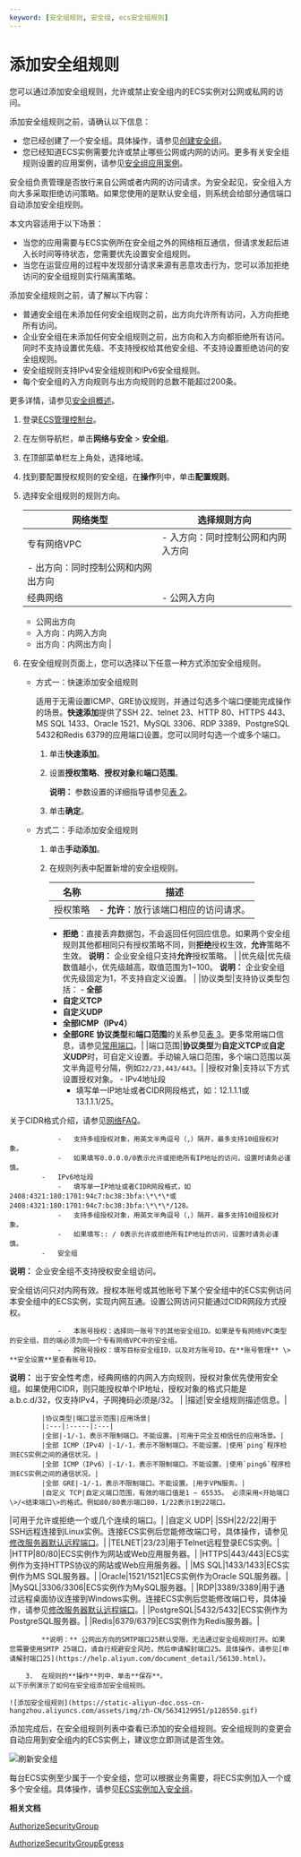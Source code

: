 ```yaml
---
keyword: [安全组规则, 安全组, ecs安全组规则]
---
```


# 添加安全组规则

您可以通过添加安全组规则，允许或禁止安全组内的ECS实例对公网或私网的访问。

添加安全组规则之前，请确认以下信息：

-   您已经创建了一个安全组。具体操作，请参见[创建安全组](/cn.zh-CN/安全/安全组/创建安全组.md)。
-   您已经知道ECS实例需要允许或禁止哪些公网或内网的访问。更多有关安全组规则设置的应用案例，请参见[安全组应用案例](/cn.zh-CN/安全/安全组/安全组应用案例.md)。

安全组负责管理是否放行来自公网或者内网的访问请求。为安全起见，安全组入方向大多采取拒绝访问策略。如果您使用的是默认安全组，则系统会给部分通信端口自动添加安全组规则。

本文内容适用于以下场景：

-   当您的应用需要与ECS实例所在安全组之外的网络相互通信，但请求发起后进入长时间等待状态，您需要优先设置安全组规则。
-   当您在运营应用的过程中发现部分请求来源有恶意攻击行为，您可以添加拒绝访问的安全组规则实行隔离策略。

添加安全组规则之前，请了解以下内容：

-   普通安全组在未添加任何安全组规则之前，出方向允许所有访问，入方向拒绝所有访问。
-   企业安全组在未添加任何安全组规则之前，出方向和入方向都拒绝所有访问。同时不支持设置优先级、不支持授权给其他安全组、不支持设置拒绝访问的安全组规则。
-   安全组规则支持IPv4安全组规则和IPv6安全组规则。
-   每个安全组的入方向规则与出方向规则的总数不能超过200条。

更多详情，请参见[安全组概述](/cn.zh-CN/安全/安全组/安全组概述.md)。

1.  登录[ECS管理控制台](https://ecs.console.aliyun.com)。

2.  在左侧导航栏，单击**网络与安全** \> **安全组**。

3.  在顶部菜单栏左上角处，选择地域。

4.  找到要配置授权规则的安全组，在**操作**列中，单击**配置规则**。

5.  选择安全组规则的规则方向。

    |网络类型|选择规则方向|
    |----|------|
    |专有网络VPC|    -   入方向：同时控制公网和内网入方向
    -   出方向：同时控制公网和内网出方向 |
    |经典网络|    -   公网入方向
    -   公网出方向
    -   入方向：内网入方向
    -   出方向：内网出方向 |

6.  在安全组规则页面上，您可以选择以下任意一种方式添加安全组规则。

    -   方式一：快速添加安全组规则

        适用于无需设置ICMP、GRE协议规则，并通过勾选多个端口便能完成操作的场景。**快速添加**提供了SSH 22、telnet 23、HTTP 80、HTTPS 443、MS SQL 1433、Oracle 1521、MySQL 3306、RDP 3389、PostgreSQL 5432和Redis 6379的应用端口设置。您可以同时勾选一个或多个端口。

        1.  单击**快速添加**。
        2.  设置**授权策略**、**授权对象**和**端口范围**。

            **说明：** 参数设置的详细指导请参见[表 2](#table_g01_09k_j57)。

        3.  单击**确定**。
    -   方式二：手动添加安全组规则
        1.  单击**手动添加**。
        2.  在规则列表中配置新增的安全组规则。

            |名称|描述|
            |--|--|
            |授权策略|            -   **允许**：放行该端口相应的访问请求。
            -   **拒绝**：直接丢弃数据包，不会返回任何回应信息。如果两个安全组规则其他都相同只有授权策略不同，则**拒绝**授权生效，**允许**策略不生效。
**说明：** 企业安全组只支持**允许**授权策略。 |
            |优先级|优先级数值越小，优先级越高，取值范围为1~100。 **说明：** 企业安全组优先级固定为1，不支持自定义设置。 |
            |协议类型|支持协议类型包括：             -   **全部**
            -   **自定义TCP**
            -   **自定义UDP**
            -   **全部ICMP（IPv4）**
            -   **全部GRE**
**协议类型**和**端口范围**的关系参见[表 3](#table_igi_6jy_v9s)。更多常用端口信息，请参见[常用端口](/cn.zh-CN/安全/安全组/常用端口.md)。|
            |端口范围|**协议类型**为**自定义TCP**或**自定义UDP**时，可自定义设置。手动输入端口范围，多个端口范围以英文半角逗号分隔，例如`22/23,443/443`。|
            |授权对象|支持以下方式设置授权对象。             -   IPv4地址段
                -   填写单一IP地址或者CIDR网段格式，如：12.1.1.1或13.1.1.1/25。

关于CIDR格式介绍，请参见[网络FAQ](/cn.zh-CN/网络/网络FAQ.md)。

                -   支持多组授权对象，用英文半角逗号（,）隔开，最多支持10组授权对象。
                -   如果填写0.0.0.0/0表示允许或拒绝所有IP地址的访问，设置时请务必谨慎。
            -   IPv6地址段
                -   填写单一IP地址或者CIDR网段格式，如2408:4321:180:1701:94c7:bc38:3bfa:\*\*\*或2408:4321:180:1701:94c7:bc38:3bfa:\*\*\*/128。
                -   支持多组授权对象，用英文半角逗号（,）隔开，最多支持10组授权对象。
                -   如果填写:: / 0表示允许或拒绝所有IP地址的访问，设置时请务必谨慎。
            -   安全组

**说明：** 企业安全组不支持授权安全组访问。

安全组访问只对内网有效。授权本账号或其他账号下某个安全组中的ECS实例访问本安全组中的ECS实例，实现内网互通。设置公网访问只能通过CIDR网段方式授权。

                -   本账号授权：选择同一账号下的其他安全组ID。如果是专有网络VPC类型的安全组，目的端必须为同一个专有网络VPC中的安全组。
                -   跨账号授权：填写目标安全组ID，以及对方账号ID。在**账号管理** \> **安全设置**里查看账号ID。
**说明：** 出于安全性考虑，经典网络的内网入方向规则，授权对象优先使用安全组。如果使用CIDR，则只能授权单个IP地址，授权对象的格式只能是a.b.c.d/32，仅支持IPv4，子网掩码必须是/32。 |
            |描述|安全组规则描述信息。|

            |协议类型|端口显示范围|应用场景|
            |:---|:-----|:---|
            |全部|-1/-1，表示不限制端口。不能设置。|可用于完全互相信任的应用场景。|
            |全部 ICMP（IPv4）|-1/-1，表示不限制端口。不能设置。|使用`ping`程序检测ECS实例之间的通信状况。|
            |全部 ICMP（IPv6）|-1/-1，表示不限制端口。不能设置。|使用`ping6`程序检测ECS实例之间的通信状况。|
            |全部 GRE|-1/-1，表示不限制端口。不能设置。|用于VPN服务。|
            |自定义 TCP|自定义端口范围，有效的端口值是1 ~ 65535。 必须采用<开始端口\>/<结束端口\>的格式。例如80/80表示端口80，1/22表示1到22端口。

|可用于允许或拒绝一个或几个连续的端口。|
            |自定义 UDP|
            |SSH|22/22|用于SSH远程连接到Linux实例。连接ECS实例后您能修改端口号，具体操作，请参见[修改服务器默认远程端口](/cn.zh-CN/最佳实践/安全/修改服务器默认远程端口.md)。|
            |TELNET|23/23|用于Telnet远程登录ECS实例。|
            |HTTP|80/80|ECS实例作为网站或Web应用服务器。|
            |HTTPS|443/443|ECS实例作为支持HTTPS协议的网站或Web应用服务器。|
            |MS SQL|1433/1433|ECS实例作为MS SQL服务器。|
            |Oracle|1521/1521|ECS实例作为Oracle SQL服务器。|
            |MySQL|3306/3306|ECS实例作为MySQL服务器。|
            |RDP|3389/3389|用于通过远程桌面协议连接到Windows实例。连接ECS实例后您能修改端口号，具体操作，请参见[修改服务器默认远程端口](/cn.zh-CN/最佳实践/安全/修改服务器默认远程端口.md)。|
            |PostgreSQL|5432/5432|ECS实例作为PostgreSQL服务器。|
            |Redis|6379/6379|ECS实例作为Redis服务器。|

            **说明：** 公网出方向的SMTP端口25默认受限，无法通过安全组规则打开。如果您需要使用SMTP 25端口，请自行规避安全风险，然后申请解封端口25。具体操作，请参见[申请解封端口25](https://help.aliyun.com/document_detail/56130.html)。

        3.  在规则的**操作**列中，单击**保存**。
    以下示例演示了如何在安全组添加安全组规则。

    ![添加安全组规则](https://static-aliyun-doc.oss-cn-hangzhou.aliyuncs.com/assets/img/zh-CN/5634129951/p128550.gif)


添加完成后，在安全组规则列表中查看已添加的安全组规则。安全组规则的变更会自动应用到安全组内的ECS实例上，建议您立即测试是否生效。

![刷新安全组](https://static-aliyun-doc.oss-cn-hangzhou.aliyuncs.com/assets/img/zh-CN/5634129951/p48360.png)

每台ECS实例至少属于一个安全组，您可以根据业务需要，将ECS实例加入一个或多个安全组。具体操作，请参见[ECS实例加入安全组](/cn.zh-CN/安全/安全组/ECS实例加入安全组.md)。

**相关文档**  


[AuthorizeSecurityGroup](/cn.zh-CN/API参考/安全组/AuthorizeSecurityGroup.md)

[AuthorizeSecurityGroupEgress](/cn.zh-CN/API参考/安全组/AuthorizeSecurityGroupEgress.md)

